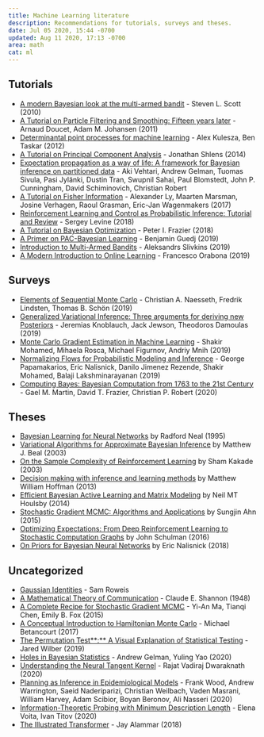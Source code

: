 ```yaml
---
title: Machine Learning literature
description: Recommendations for tutorials, surveys and theses.
date: Jul 05 2020, 15:44 -0700
updated: Aug 11 2020, 17:13 -0700
area: math
cat: ml
---
```


## Tutorials

- [A modern Bayesian look at the multi-armed bandit](http://www.economics.uci.edu/~ivan/asmb.874.pdf) - Steven L. Scott (2010)
- [A Tutorial on Particle Filtering and Smoothing: Fifteen years later](https://www.stats.ox.ac.uk/~doucet/doucet_johansen_tutorialPF2011.pdf) - Arnaud Doucet, Adam M. Johansen (2011)
- [Determinantal point processes for machine learning](https://arxiv.org/abs/1207.6083) - Alex Kulesza, Ben Taskar (2012)
- [A Tutorial on Principal Component Analysis](https://arxiv.org/abs/1404.1100) - Jonathan Shlens (2014)
- [Expectation propagation as a way of life: A framework for Bayesian inference on partitioned data](https://arxiv.org/abs/1412.4869) - Aki Vehtari, Andrew Gelman, Tuomas Sivula, Pasi Jylänki, Dustin Tran, Swupnil Sahai, Paul Blomstedt, John P. Cunningham, David Schiminovich, Christian Robert
- [A Tutorial on Fisher Information](https://arxiv.org/abs/1705.01064) - Alexander Ly, Maarten Marsman, Josine Verhagen, Raoul Grasman, Eric-Jan Wagenmakers (2017)
- [Reinforcement Learning and Control as Probabilistic Inference: Tutorial and Review](https://arxiv.org/abs/1805.00909) - Sergey Levine (2018)
- [A Tutorial on Bayesian Optimization](https://arxiv.org/abs/1807.02811) - Peter I. Frazier (2018)
- [A Primer on PAC-Bayesian Learning](https://arxiv.org/abs/1901.05353) - Benjamin Guedj (2019)
- [Introduction to Multi-Armed Bandits](https://arxiv.org/abs/1904.07272) - Aleksandrs Slivkins (2019)
- [A Modern Introduction to Online Learning](https://arxiv.org/abs/1912.13213) - Francesco Orabona (2019)

## Surveys

- [Elements of Sequential Monte Carlo](https://arxiv.org/abs/1903.04797) - Christian A. Naesseth, Fredrik Lindsten, Thomas B. Schön (2019)
- [Generalized Variational Inference: Three arguments for deriving new Posteriors](https://arxiv.org/abs/1904.02063) - Jeremias Knoblauch, Jack Jewson, Theodoros Damoulas (2019)
- [Monte Carlo Gradient Estimation in Machine Learning](https://arxiv.org/abs/1906.10652) - Shakir Mohamed, Mihaela Rosca, Michael Figurnov, Andriy Mnih (2019)
- [Normalizing Flows for Probabilistic Modeling and Inference](https://arxiv.org/abs/1912.02762) - George Papamakarios, Eric Nalisnick, Danilo Jimenez Rezende, Shakir Mohamed, Balaji Lakshminarayanan (2019)
- [Computing Bayes: Bayesian Computation from 1763 to the 21st Century](https://arxiv.org/abs/2004.06425) - Gael M. Martin, David T. Frazier, Christian P. Robert (2020)

## Theses

- [Bayesian Learning for Neural Networks](https://www.cs.toronto.edu/~radford/ftp/thesis.pdf) by Radford Neal (1995)
- [Variational Algorithms for Approximate Bayesian Inference](https://cse.buffalo.edu/faculty/mbeal/papers/beal03.pdf) by Matthew J. Beal (2003)
- [On the Sample Complexity of Reinforcement Learning](https://homes.cs.washington.edu/~sham/papers/thesis/sham_thesis.pdf) by Sham Kakade (2003)
- [Decision making with inference and learning methods](http://mlg.eng.cam.ac.uk/hoffmanm/papers/hoffman:2013:thesis.pdf) by Matthew William Hoffman (2013)
- [Efficient Bayesian Active Learning and Matrix Modeling](https://pdfs.semanticscholar.org/9e74/60160be245daa2e8808ffc9097e475e18192.pdf) by Neil MT Houlsby (2014)
- [Stochastic Gradient MCMC: Algorithms and Applications](https://escholarship.org/uc/item/4k8039zm) by Sungjin Ahn (2015)
- [Optimizing Expectations: From Deep Reinforcement Learning to Stochastic Computation Graphs](http://joschu.net/docs/thesis.pdf) by John Schulman (2016)
- [On Priors for Bayesian Neural Networks](https://escholarship.org/uc/item/1jq6z904) by Eric Nalisnick (2018)

## Uncategorized

- [Gaussian Identities](https://cs.nyu.edu/~roweis/notes/gaussid.pdf) - Sam Roweis
- [A Mathematical Theory of Communication](http://people.math.harvard.edu/~ctm/home/text/others/shannon/entropy/entropy.pdf) - Claude E. Shannon (1948)
- [A Complete Recipe for Stochastic Gradient MCMC](https://arxiv.org/abs/1506.04696) - Yi-An Ma, Tianqi Chen, Emily B. Fox (2015)
- [A Conceptual Introduction to Hamiltonian Monte Carlo](https://arxiv.org/abs/1701.02434) - Michael Betancourt (2017)
- [The Permutation Test**:** A Visual Explanation of Statistical Testing](https://www.jwilber.me/permutationtest/) - Jared Wilber (2019)
- [Holes in Bayesian Statistics](http://www.stat.columbia.edu/~gelman/research/unpublished/bayes_holes_2.pdf) - Andrew Gelman, Yuling Yao (2020)
- [Understanding the Neural Tangent Kernel](https://rajatvd.github.io/NTK/) - Rajat Vadiraj Dwaraknath (2020)
- [Planning as Inference in Epidemiological Models](https://arxiv.org/abs/2003.13221) - Frank Wood, Andrew Warrington, Saeid Naderiparizi, Christian Weilbach, Vaden Masrani, William Harvey, Adam Scibior, Boyan Beronov, Ali Nasseri (2020)
- [Information-Theoretic Probing with Minimum Description Length](https://arxiv.org/abs/2003.12298) - Elena Voita, Ivan Titov (2020)
- [The Illustrated Transformer](http://jalammar.github.io/illustrated-transformer/) - Jay Alammar (2018)
